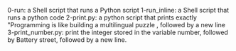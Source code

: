 0-run: a Shell script that runs a Python script
1-run_inline: a Shell script that runs a python code
2-print.py: a python script that prints exactly "Programming is like building a multilingual puzzle , followed by a new line
3-print_number.py: print the integer stored in the variable number, followed by Battery street, followed by a new line.
